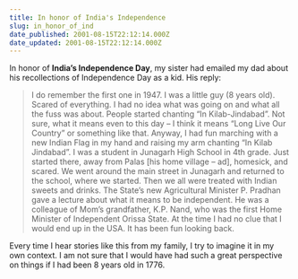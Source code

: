```yaml
---
title: In honor of India's Independence
slug: in_honor_of_ind
date_published: 2001-08-15T22:12:14.000Z
date_updated: 2001-08-15T22:12:14.000Z
---
```


In honor of **India’s Independence Day**, my sister had emailed my dad about his recollections of Independence Day as a kid. His reply:

> I do remember the first one in 1947. I was a little guy (8 years old). Scared of everything. I had no idea what was going on and what all the fuss was about. People started chanting “In Kilab-Jindabad”. Not sure, what it means even to this day – I think it means “Long Live Our Country” or something like that. Anyway, I had fun marching with a new Indian Flag in my hand and raising my arm chanting “In Kilab Jindabad”. I was a student in Junagarh High School in 4th grade. Just started there, away from Palas [his home village – ad], homesick, and scared. We went around the main street in Junagarh and returned to the school, where we started. Then we all were treated with Indian sweets and drinks. The State’s new Agricultural Minister P. Pradhan gave a lecture about what it means to be independent. He was a colleague of Mom’s grandfather, K.P. Nand, who was the first Home Minister of Independent Orissa State. At the time I had no clue that I would end up in the USA. It has been fun looking back.

Every time I hear stories like this from my family, I try to imagine it in my own context. I am not sure that I would have had such a great perspective on things if I had been 8 years old in 1776.

